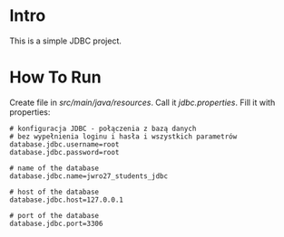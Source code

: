 # Intro
This is a simple JDBC project.

# How To Run
Create file in *src/main/java/resources*. Call it *jdbc.properties*. Fill it with properties:

```
# konfiguracja JDBC - połączenia z bazą danych
# bez wypełnienia loginu i hasła i wszystkich parametrów
database.jdbc.username=root
database.jdbc.password=root

# name of the database
database.jdbc.name=jwro27_students_jdbc

# host of the database
database.jdbc.host=127.0.0.1

# port of the database
database.jdbc.port=3306
```